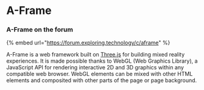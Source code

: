 # A-Frame

### A-Frame on the forum

{% embed url="https://forum.exploring.technology/c/aframe" %}



A-Frame is a web framework built on [Three.js](https://threejs.org) for building mixed reality experiences. It is made possible thanks to WebGL \(Web Graphics Library\), a JavaScript API for rendering interactive 2D and 3D graphics within any compatible web browser. WebGL elements can be mixed with other HTML elements and composited with other parts of the page or page background.



